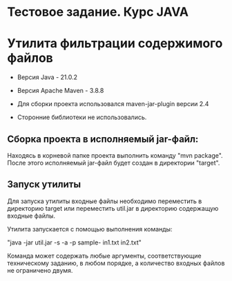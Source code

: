 # **Тестовое задание. Курс JAVA**
# **Утилита фильтрации содержимого файлов** 

- Версия Java - 21.0.2
- Версия Apache Maven - 3.8.8
- Для сборки проекта использовался maven-jar-plugin версии 2.4

- Сторонние библиотеки не использовались.

## Сборка проекта в исполняемый jar-файл:
Находясь в корневой папке проекта выполнить команду "mvn package".
После этого исполняемый jar-файл будет создан в директории "target".

## Запуск утилиты
Для запуска утилиты входные файлы необходимо переместить в директорию target
или переместить util.jar в директорию содержащую входные файлы.

Утилита запускается с помощью выполнения команды:

"java -jar util.jar -s -a -p sample- in1.txt in2.txt"

Команда может содержать любые аргументы, соответствующие техническому заданию,  в любом порядке, а количество входных файлов не ограничено двумя.
